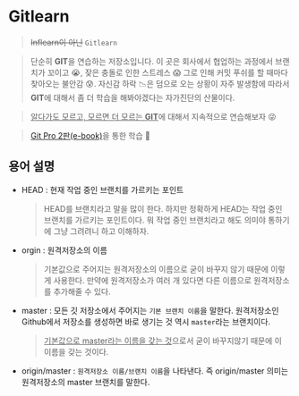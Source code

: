 # Gitlearn

> ~~Inflearn이 아닌~~ `Gitlearn`

> 단순히 **GIT**을 연습하는 저장소입니다. 이 곳은 회사에서 협업하는 과정에서 브랜치가 꼬이고 😭, 잦은 충돌로 인한 스트레스 😱 그로 인해 커밋 푸쉬를 할 때마다 찾아오는 불안감 😰. 자신감 하락 📉은 덤으로 오는 상황이 자주 발생함에 따라서 **GIT**에 대해서 좀 더 학습을 해봐야겠다는 자가진단의 산물이다.

> <u>알다가도 모르고, 모르면 더 모르는 **GIT**</u>에 대해서 지속적으로 연습해보자 😜

> [Git Pro 2판(e-book)](https://git-scm.com/book/ko/v2)을 통한 학습 🤡

## 용어 설명

- HEAD : 현재 작업 중인 브랜치를 가르키는 포인트
  > HEAD를 브랜치라고 말을 많이 한다. 하지만 정확하게 HEAD는 작업 중인 브랜치를 가르키는 포인트이다. 뭐 작업 중인 브랜치라고 해도 의미야 통하기에 그냥 그려려니 하고 이해하자.
- orgin : 원격저장소의 이름
  > 기본값으로 주어지는 원격저장소의 이름으로 굳이 바꾸지 않기 때문에 이렇게 사용한다. 만약에 원격저장소가 여러 개 있다면 다른 이름으로 원격저장소를 추가해줄 수 있다.
- master : 모든 깃 저장소에서 주어지는 `기본 브랜치 이름`을 말한다. 원격저장소인 Github에서 저장소를 생성하면 바로 생기는 것 역시 `master`라는 브랜치이다.
  > <u>기본값으로 master라는 이름을 갖는 것</u>으로서 굳이 바꾸지않기 때문에 이 이름을 갖는 것이다.
- origin/master : `원격저장소 이름/브랜치 이름`을 나타낸다. 즉 origin/master 의미는 원격저장소의 master 브랜치를 말한다.
